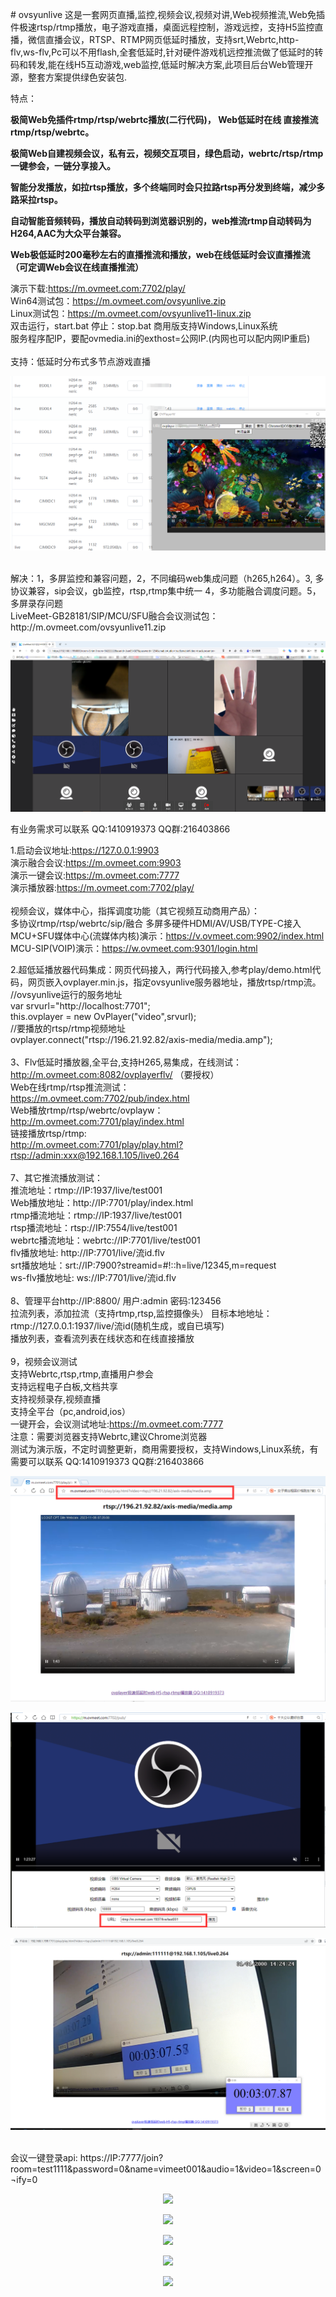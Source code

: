 ﻿﻿# ovsyunlive
这是一套网页直播,监控,视频会议,视频对讲,Web视频推流,Web免插件极速rtsp/rtmp播放，电子游戏直播，桌面远程控制，游戏远控，支持H5监控直播，微信直播会议，RTSP、RTMP网页低延时播放，支持srt,Webrtc,http-flv,ws-flv,Pc可以不用flash,全套低延时,针对硬件游戏机远控推流做了低延时的转码和转发,能在线H5互动游戏,web监控,低延时解决方案,此项目后台Web管理开源，整套方案提供绿色安装包.

特点：

**极简Web免插件rtmp/rtsp/webrtc播放(二行代码)， Web低延时在线 直接推流rtmp/rtsp/webrtc。**

**极简Web自建视频会议，私有云，视频交互项目，绿色启动，webrtc/rtsp/rtmp 一键参会，一链分享接入。**

**智能分发播放，如拉rtsp播放，多个终端同时会只拉路rtsp再分发到终端，减少多路采拉rtsp。**

**自动智能音频转码，播放自动转码到浏览器识别的，web推流rtmp自动转码为H264,AAC为大众平台兼容。**

**Web极低延时200毫秒左右的直播推流和播放，web在线低延时会议直播推流（可定调Web会议在线直播推流）**

演示下载:https://m.ovmeet.com:7702/play/<br />
Win64测试包：<a href='https://m.ovmeet.com/ovsyunlive.zip'>https://m.ovmeet.com/ovsyunlive.zip</a><br />
Linux测试包：<a href='https://m.ovmeet.com/ovsyunlive11-linux.zip'>https://m.ovmeet.com/ovsyunlive11-linux.zip</a><br />
双击运行，start.bat  停止：stop.bat  商用版支持Windows,Linux系统<br />
服务程序配IP，要配ovmedia.ini的exthost=公网IP.(内网也可以配内网IP重启)<br />
<br />
支持：低延时分布式多节点游戏直播
<p align="center"><img src="https://github.com/ccallcn/ovsyunlive/raw/master/20251021163335.png" /></p>
<br />
解决：1，多屏监控和兼容问题，2，不同编码web集成问题（h265,h264）。3, 多协议兼容，sip会议，gb监控，rtsp,rtmp集中统一 4，多功能融合调度问题。5，多屏录存问题<br />
LiveMeet-GB28181/SIP/MCU/SFU融合会议测试包：http://m.ovmeet.com/ovsyunlive11.zip<br />
<p align="center"><img src="https://github.com/ccallcn/ovsyunlive/raw/master/QQ截图20250319110346.png" /></p>
有业务需求可以联系 QQ:1410919373 QQ群:216403866

1.启动会议地址:https://127.0.0.1:9903<br />
演示融合会议:https://m.ovmeet.com:9903<br />
演示一键会议:https://m.ovmeet.com:7777<br />
演示播放器:https://m.ovmeet.com:7702/play/<br />
<br />
视频会议，媒体中心，指挥调度功能（其它视频互动商用产品）：
<br />
多协议rtmp/rtsp/webrtc/sip/融合 多屏多硬件HDMI/AV/USB/TYPE-C接入
<br />
MCU+SFU媒体中心(流媒体内核)演示：https://v.ovmeet.com:9902/index.html
<br />
MCU-SIP(VOIP)演示：https://w.ovmeet.com:9301/login.html

2.超低延播放器代码集成：网页代码接入，两行代码接入,参考play/demo.html代码，网页嵌入ovplayer.min.js，指定ovsyunlive服务器地址，播放rtsp/rtmp流。<br />
//ovsyunlive运行的服务地址 <br />
var srvurl="http://localhost:7701";<br />
this.ovplayer = new OvPlayer("video",srvurl);<br />
//要播放的rtsp/rtmp视频地址<br />
ovplayer.connect("rtsp://196.21.92.82/axis-media/media.amp"); <br />
<br />
3、Flv低延时播放器,全平台,支持H265,易集成，在线测试：
<br />
http://m.ovmeet.com:8082/ovplayerflv/ （要授权）
<br />
Web在线rtmp/rtsp推流测试：
<br />
https://m.ovmeet.com:7702/pub/index.html
<br />
Web播放rtmp/rtsp/webrtc/ovplayw：
<br />
http://m.ovmeet.com:7701/play/index.html
<br />
链接播放rtsp/rtmp:
<br />
http://m.ovmeet.com:7701/play/play.html?rtsp://admin:xxx@192.168.1.105/live0.264
<br />
<br />
7、其它推流播放测试：
<br />
推流地址：rtmp://IP:1937/live/test001
<br />
Web播放地址：http://IP:7701/play/index.html
<br />
rtmp播流地址：rtmp://IP:1937/live/test001
<br />
rtsp播流地址：rtsp://IP:7554/live/test001
<br />
webrtc播流地址：webrtc://IP:7701/live/test001
<br />
flv播放地址: http://IP:7701/live/流id.flv
<br />
srt播放地址：srt://IP:7900?streamid=#!::h=live/12345,m=request
<br />
ws-flv播放地址: ws://IP:7701/live/流id.flv
<br /><br />
8、管理平台http://IP:8800/ 用户:admin 密码:123456
<br />
 拉流列表，添加拉流（支持rtmp,rtsp,监控摄像头） 目标本地地址：rtmp://127.0.0.1:1937/live/流id(随机生成，或自已填写) 
<br />
 播放列表，查看流列表在线状态和在线直接播放
<br /><br />
9，视频会议测试
<br />
支持Webrtc,rtsp,rtmp,直播用户参会
<br />
支持远程电子白板,文档共享
<br />
支持视频录存,视频直播
<br />
支持全平台（pc,android,ios）
<br />
一键开会，会议测试地址:https://m.ovmeet.com:7777
<br />
注意：需要浏览器支持Webrtc,建议Chrome浏览器
<br />
测试为演示版，不定时调整更新，商用需要授权，支持Windows,Linux系统，有需要可以联系 QQ:1410919373 QQ群:216403866
<br />
<p align="center"><img src="https://github.com/ccallcn/ovsyunlive/raw/master/QQ图片20231106153916.png" /></p>
<p align="center"><img src="https://github.com/ccallcn/ovsyunlive/raw/master/QQ图片20220511161931.png" /></p>
<p align="center"><img src="https://github.com/ccallcn/ovsyunlive/raw/master/TIM截图20190519124506.png" /></p>
<br />
会议一键登录api: https://IP:7777/join?room=test1111&password=0&name=vimeet001&audio=1&video=1&screen=0&notify=0
<p align="center"><img src="https://github.com/ccallcn/ovsyunlive/raw/master/TIM截图20190519120755.png" /></p>
<p align="center"><img src="https://github.com/ccallcn/ovsyunlive/raw/master/TIM截图20190519120849.png" /></p>
<p align="center"><img src="https://github.com/ccallcn/ovsyunlive/raw/master/TIM截图20190519120935.png" /></p>
<p align="center"><img src="https://github.com/ccallcn/ovsyunlive/raw/master/TIM截图20190424172015.png" /></p>
<p align="center"><img src="https://github.com/ccallcn/ovsyunlive/raw/master/TIM截图20190519120437.png" /></p>









